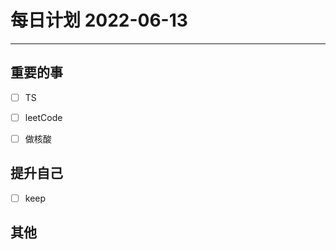 #  每日计划 2022-06-13
---
## 重要的事
- [ ]  TS
- [ ]  leetCode
- [ ] 做核酸




## 提升自己
- [ ]  keep
  



## 其他








